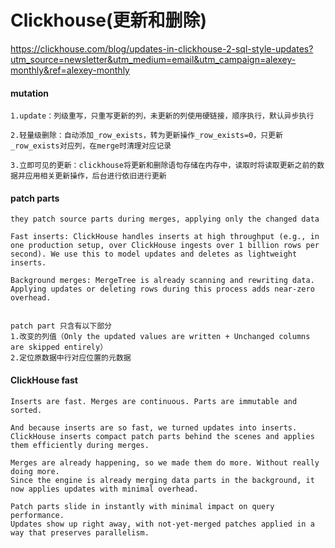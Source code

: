 # Clickhouse(更新和删除)

https://clickhouse.com/blog/updates-in-clickhouse-2-sql-style-updates?utm_source=newsletter&utm_medium=email&utm_campaign=alexey-monthly&ref=alexey-monthly


#### mutation
```
1.update：列级重写，只重写更新的列，未更新的列使用硬链接，顺序执行，默认异步执行

2.轻量级删除：自动添加_row_exists，转为更新操作_row_exists=0，只更新_row_exists对应列，在merge时清理对应记录

3.立即可见的更新：clickhouse将更新和删除语句存储在内存中，读取时将读取更新之前的数据并应用相关更新操作，后台进行依旧进行更新
```

#### patch parts
```
they patch source parts during merges, applying only the changed data

Fast inserts: ClickHouse handles inserts at high throughput (e.g., in one production setup, over ClickHouse ingests over 1 billion rows per second). We use this to model updates and deletes as lightweight inserts.

Background merges: MergeTree is already scanning and rewriting data. Applying updates or deleting rows during this process adds near-zero overhead.


patch part 只含有以下部分
1.改变的列值（Only the updated values are written + Unchanged columns are skipped entirely）
2.定位原数据中行对应位置的元数据
```

#### ClickHouse fast
```
Inserts are fast. Merges are continuous. Parts are immutable and sorted.

And because inserts are so fast, we turned updates into inserts.
ClickHouse inserts compact patch parts behind the scenes and applies them efficiently during merges.

Merges are already happening, so we made them do more. Without really doing more.
Since the engine is already merging data parts in the background, it now applies updates with minimal overhead.

Patch parts slide in instantly with minimal impact on query performance.
Updates show up right away, with not-yet-merged patches applied in a way that preserves parallelism.
```